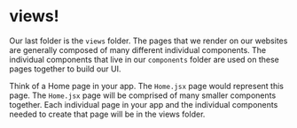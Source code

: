 # views!

Our last folder is the `views` folder. The pages that we render on our websites are generally composed of many different individual components. The individual components that live in our `components` folder are used on these pages together to build our UI.

Think of a Home page in your app. The `Home.jsx` page would represent this page. The `Home.jsx` page will be comprised of many smaller components together. Each individual page in your app and the individual components needed to create that page will be in the views folder.

